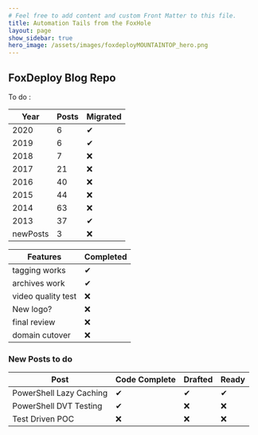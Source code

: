 ```yaml
---
# Feel free to add content and custom Front Matter to this file.
title: Automation Tails from the FoxHole
layout: page
show_sidebar: true
hero_image: /assets/images/foxdeployMOUNTAINTOP_hero.png
---
```

## FoxDeploy Blog Repo

To do : 

Year | Posts | Migrated
------ | ------ | ----
2020   | 6| ✔
2019   | 6| ✔
2018   | 7 |❌
2017   | 21 |❌
2016   | 40 |❌
2015   | 44 |❌
2014   | 63 |❌
2013   |  37 |✔
newPosts | 3 |❌

Features | Completed
------ | ------
tagging works | ✔
archives work | ✔
video quality test | ❌
New logo? | ❌
final review | ❌
domain cutover | ❌

### New Posts to do

Post | Code Complete | Drafted | Ready 
--| --|--|--
PowerShell Lazy Caching | ✔ | ✔ | ✔
PowerShell DVT Testing  | ✔ | ❌ | ❌
Test Driven POC | ❌ | ❌ | ❌
